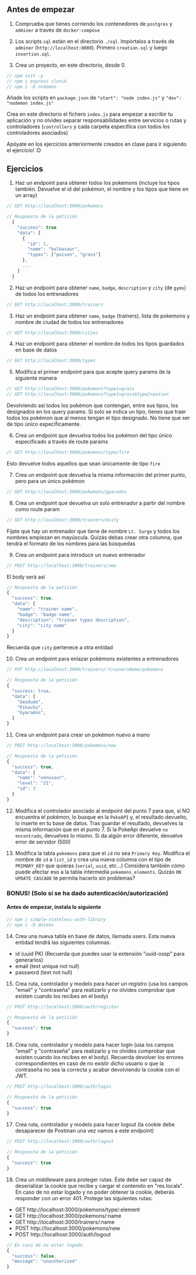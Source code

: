 ## Antes de empezar

1. Comprueba que tienes corriendo los contenedores de `postgres` y `adminer` a través de `docker-compose`

2. Los scripts `sql` están en el directorio `./sql`. Impórtalos a través de `adminer` (`http://localhost:8080`). Primero `creation.sql` y luego `insertion.sql`.

3. Crea un proyecto, en este directorio, desde 0.
```js
// npm init -y
// npm i express slonik
// npm i -D nodemon
```
Añade los scripts en `package.json` de `"start": "node index.js"` y `"dev": "nodemon index.js"`

Crea en este directorio el fichero `index.js` para empezar a escribir tu aplicación y no olvides separar responsabilidades entre servicios o rutas y controladores (`controllers` y cada carpeta específica con todos los controladores asociados)

Apóyate en los ejercicios anteriormente creados en clase para ir siguiendo el ejercicio! :D

## Ejercicios

1. Haz un endpoint para obtener todos los pokemons (incluye los tipos también. Devuelve el id del pokémon, el nombre y los tipos que tiene en un array)
```js
// GET http://localhost:3000/pokemons
```
```js
// Respuesta de la petición
  {
    "success": true
    "data": [
      {
        "id": 1,
        "name": "bulbasaur",
        "types": ["poison", "grass"]
      },
      ...
    ]
  }
```

2. Haz un endpoint para obtener `name`, `badge`, `description` y `city` (de `gyms`) de todos los entrenadores
```js
// GET http://localhost:3000/trainers
```

3. Haz un endpoint para obtener `name`, `badge` (trainers), lista de pokemons y nombre de ciudad de todos los entrenadores
```js
// GET http://localhost:3000/cities
```

4. Haz un endpoint para obtener el nombre de todos los tipos guardados en base de datos
```js
// GET http://localhost:3000/types
```

5. Modifica el primer endpoint para que acepte query params de la siguiente manera
```js
// GET http://localhost:3000/pokemons?type1=grass
// GET http://localhost:3000/pokemons?type1=grass&type2=poison
```
Devolviendo así todos los pokémon que contengan, entre sus tipos, los designados en los query params. Si solo se indica un tipo, tienes que traer todos los pokémon que al menos tengan el tipo designado. No tiene que ser de tipo único específicamente.

6. Crea un endpoint que devuelva todos los pokémon del tipo único especificado a través de route params
```js
// GET http://localhost:3000/pokemons/type/fire
```
Esto devuelve todos aquellos que sean únicamente de tipo `fire`

7. Crea un endpoint que devuelva la misma información del primer punto, pero para un único pokémon
```js
// GET http://localhost:3000/pokemons/gyarados
```

8. Crea un endpoint que devuelva un solo entrenador a partir del nombre como route param
```js
// GET http://localhost:3000/trainers/misty
```
Fíjate que hay un entrenador que tiene de nombre `Lt. Surge` y todos los nombres empiezan en mayúscula. Quizás debas crear otra columna, que tendrá el formato de los nombres para las búsquedas

9. Crea un endpoint para introducir un nuevo entrenador
```js
// POST http://localhost:3000/trainers/new
```
El body será así
```js
// Respuesta de la petición
{
  "success": true,
  "data": {
    "name": "trainer name",
    "badge": "badge name",
    "description": "trainer types description",
    "city": "city name"
  }
}
```
Recuerda que `city` pertenece a otra entidad

10. Crea un endpoint para enlazar pokémons existentes a entrenadores
```js
// PUT http://localhost:3000/trainers/:trainersName/pokemons
```
```js
// Respuesta de la petición
{
  "success: true,
  "data": [
    "Geodude",
    "Pikachu",
    "Gyarados",
  ]
}
```

11. Crea un endpoint para crear un pokémon nuevo a mano
```js
// POST http://localhost:3000/pokemons/new
```
```js
// Respuesta de la petición
{
  "success": true,
  "data": {
    "name": "venusaur",
    "level": "21",
    "id": 3
  }
}
```

12. Modifica el controlador asociado al endpoint del punto 7 para que, si NO encuentra el pokémon, lo busque en la `PokeAPI` y, el resultado devuelto, lo inserte en tu base de datos. Tras guardar el resultado, devuelves la misma información que en el punto 7.
Si la PokeApi devuelve `no encontrado`, devuelves lo mismo. Si da algún error diferente, devuelve error de servidor (500)

13. Modifica la tabla `pokemons` para que el `id` no sea `Primary Key`. Modifica el nombre de `id` a `list_id` y crea una nueva columna con el tipo de `PRIMARY_KEY` que quieras (`serial`, `uuid`, etc...)
Considera también cómo puede afectar eso a la tabla intermedia `pokemons_elements`. Quizás `ON UPDATE CASCADE` te permita hacerlo sin problemas?

### BONUS! (Solo si se ha dado autenticación/autorización)

#### Antes de empezar, instala lo siguiente
```js
// npm i simple-stateless-auth-library
// npm i -D dotenv
```

14. Crea una nueva tabla en base de datos, llamada users. Esta nueva entidad tendrá las siguientes columnas:
- id (uuid PK) (Recuerda que puedes usar la extensión "uuid-ossp" para generarlos)
- email (text unique not null)
- password (text not null)

15. Crea ruta, controlador y modelo para hacer un registro (usa los campos "email" y "contraseña" para realizarlo y no olvides comprobar que existen cuando los recibes en el body)
```js
// POST http://localhost:3000/auth/register
```
```js
// Respuesta de la petición
{
  "success": true
}
```

16. Crea ruta, controlador y modelo para hacer login (usa los campos "email" y "contraseña" para realizarlo y no olvides comprobar que existen cuando los recibes en el body). Recuerda devolver los errores correspondientes en caso de no existir dicho usuario o que la contraseña no sea la correcta y acabar devolviendo la cookie con el JWT.
```js
// POST http://localhost:3000/auth/login
```
```js
// Respuesta de la petición
{
  "success": true
}
```

17. Crea ruta, controlador y modelo para hacer logout (la cookie debe desaparecer de Postman una vez vamos a este endpoint)
```js
// POST http://localhost:3000/auth/logout
```
```js
// Respuesta de la petición
{
  "success": true
}
```

18. Crea un middleware para proteger rutas. Éste debe ser capaz de deserializar la cookie que recibe y cargar el contenido en "res.locals". En caso de no estar logado y no poder obtener la cookie, deberás responder con un error 401. Protege las siguientes rutas:
- GET http://localhost:3000/pokemons/type/:element
- GET http://localhost:3000/pokemons/:name
- GET http://localhost:3000/trainers/:name
- POST http://localhost:3000/pokemons/new
- POST http://localhost:3000/auth/logout
```js
// En caso de no estar logado
{
  "success": false,
  "message": "unauthorized"
}
```
